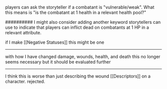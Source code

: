 players can ask the storyteller if a combatant is "vulnerable/weak". What this means is "is the combatant at 1 health in a relevant health pool?" 

########## I might also consider adding another keyword storytellers can use to indicate that players can inflict dead on combatants at 1 HP in a relevant attribute.

if I make [[Negative Statuses]] this might be one

---

with how I have changed damage, wounds, health, and death this no longer seems necessary but it should be evaluated further

---

I think this is worse than just describing the wound [[Descriptors]] on a character. rejected.
